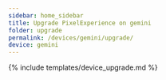 ```yaml
---
sidebar: home_sidebar
title: Upgrade PixelExperience on gemini
folder: upgrade
permalink: /devices/gemini/upgrade/
device: gemini
---
```

{% include templates/device_upgrade.md %}
